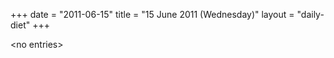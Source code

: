 +++
date = "2011-06-15"
title = "15 June 2011 (Wednesday)"
layout = "daily-diet"
+++


\<no entries\>
